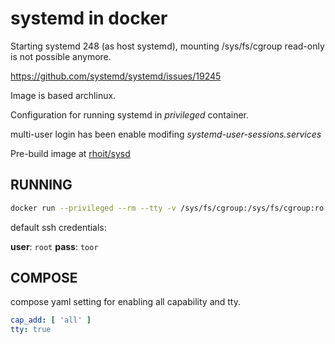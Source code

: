 # systemd in docker


Starting systemd 248 (as host systemd), mounting /sys/fs/cgroup
read-only is not possible anymore.

https://github.com/systemd/systemd/issues/19245

Image is based archlinux.

Configuration for running systemd in *privileged* container.

multi-user login has been enable modifing
*systemd-user-sessions.services*

Pre-build image at [rhoit/sysd](https://hub.docker.com/repository/docker/rhoit/sysd)


## RUNNING

``` bash
docker run --privileged --rm --tty -v /sys/fs/cgroup:/sys/fs/cgroup:ro rhoit/sysd
```

default ssh credentials:

**user**: `root` **pass**: `toor`

## COMPOSE

compose yaml setting for enabling all capability and tty.

```yaml
cap_add: [ 'all' ]
tty: true
```
